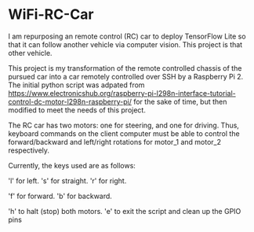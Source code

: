 # WiFi-RC-Car
I am repurposing an remote control (RC) car to deploy TensorFlow Lite so that it can follow another vehicle via computer vision. This project is that other vehicle.

This project is my transformation of the remote controlled chassis of the pursued car into a car remotely controlled over SSH by a Raspberry Pi 2. The initial python script was adpated from https://www.electronicshub.org/raspberry-pi-l298n-interface-tutorial-control-dc-motor-l298n-raspberry-pi/ for the sake of time, but then modified to meet the needs of this project.

The RC car has two motors: one for steering, and one for driving. Thus, keyboard commands on the client computer must be able to control the forward/backward and left/right rotations for motor_1 and motor_2 respectively.

Currently, the keys used are as follows:

'l' for left.
's' for straight.
'r' for right.

'f' for forward.
'b' for backward.

'h' to halt (stop) both motors.
'e' to exit the script and clean up the GPIO pins

